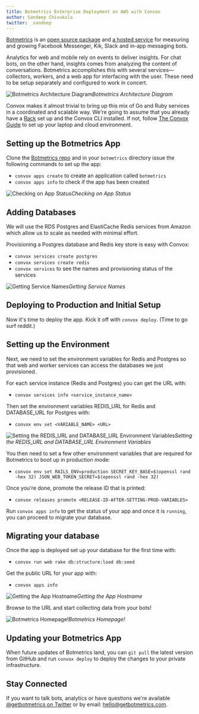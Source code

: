 ```yaml
---
title: Botmetrics Enterprise Deployment on AWS with Convox
author: Sandeep Chivukula
twitter: _sandeep
---
```


[Botmetrics](https://www.getbotmetrics.com) is an [open source package](https://github.com/botmetrics/botmetrics) and [a hosted service](http://www.getbotmertrics.com) for measuring and growing Facebook Messenger, Kik, Slack and in-app messaging bots. 

Analytics for web and mobile rely on events to deliver insights. For chat bots, on the other hand, insights comes from analyzing the content of conversations. Botmetrics accomplishes this with several services—collectors, workers, and a web app for interfacing with the user. These need to be setup separately and configured to work in concert.

![Botmetrics Architecture Diagram](https://medium2.global.ssl.fastly.net/max/2000/1*GgZPs13LmUueafcf8NI4YQ.png)*Botmetrics Architecture Diagram*

Convox makes it almost trivial to bring up this mix of Go and Ruby services in a coordinated and scalable way. We're going to assume that you already have a [Rack](https://github.com/convox/rack) set up and the Convox CLI installed. If not, follow [The Convox Guide](https://convox.com/guide/) to set up your laptop and cloud environment.

## Setting up the Botmetrics App

Clone the [Botmetrics repo](http://www.github.com/botmetrics/botmetrics) and in your `botmetrics` directory issue the following commands to set up the app:

* `convox apps create` to create an application called `botmetrics`
* `convox apps info` to check if the app has been created

![Checking on App Status](https://medium2.global.ssl.fastly.net/max/3596/1*yuyld8ZDdggOYM_OUPMhuQ.png)*Checking on App Status*

## Adding Databases

We will use the RDS Postgres and ElastiCache Redis services from Amazon which allow us to scale as needed with minimal effort.

Provisioning a Postgres database and Redis key store is easy with Convox:

* `convox services create postgres`
* `convox services create redis`
* `convox services` to see the names and provisioning status of the services

![Getting Service Names](https://medium2.global.ssl.fastly.net/max/3600/1*HUtYBgneEDNMNhK_Rbo9CA.png)*Getting Service Names*

## Deploying to Production and Initial Setup

Now it's time to deploy the app. Kick it off with `convox deploy`. (Time to go surf reddit.)

## Setting up the Environment

Next, we need to set the environment variables for Redis and Postgres so that web and worker services can access the databases we just provisioned.

For each service instance (Redis and Postgres) you can get the URL with:

* `convox services info <service_instance_name>`

Then set the environment variables REDIS_URL for Redis and DATABASE_URL for Postgres with:

* `convox env set <VARIABLE_NAME> <URL>`

![Setting the REDIS_URL and DATABASE_URL Environment Variables](https://medium2.global.ssl.fastly.net/max/3600/1*9vu54wEe7jqBnGMs1qbuzw.png)*Setting the REDIS_URL and DATABASE_URL Environment Variables*

You then need to set a few other environment variables that are required for Botmetrics to boot up in production mode:

* `convox env set RAILS_ENV=production SECRET_KEY_BASE=$(openssl rand -hex 32) JSON_WEB_TOKEN_SECRET=$(openssl rand -hex 32)`

Once you're done, promote the release ID that is printed:

* `convox releases promote <RELEASE-ID-AFTER-SETTING-PROD-VARIABLES>`

Run `convox apps info` to get the status of your app and once it is `running`, you can proceed to migrate your database.

## Migrating your database

Once the app is deployed set up your database for the first time with:

* `convox run web rake db:structure:load db:seed`

Get the public URL for your app with:

* `convox apps info`

![Getting the App Hostname](https://medium2.global.ssl.fastly.net/max/3600/1*757jJ63VvdtU0VT6wcBGZg.png)*Getting the App Hostname*

Browse to the URL and start collecting data from your bots!

![Botmetrics Homepage!](https://medium2.global.ssl.fastly.net/max/2640/1*D19tEMuLz_d5nzuKi6t5sg.png)*Botmetrics Homepage!*

## Updating your Botmetrics App

When future updates of Botmetrics land, you can `git pull` the latest version from GitHub and run `convox deploy` to deploy the changes to your private infrastructure.

## Stay Connected

If you want to talk bots, analytics or have questions we're available [@getbotmetrics on Twitter](https://www.twittter.com/getbotmetrics) or by email: [hello@getbotmetrics.com](mailto:hello@getbotmetrics.com).

